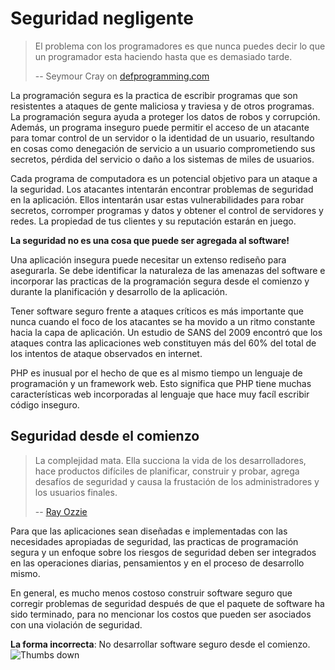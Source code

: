 # Seguridad negligente #

> El problema con los programadores es que nunca puedes decir lo que un programador esta haciendo hasta que es demasiado tarde.
>
> -- Seymour Cray on [defprogramming.com](http://www.defprogramming.com/q/6e61ae30a855/)

La programación segura es la practica de escribir programas que son resistentes a ataques de gente maliciosa y traviesa y de otros programas. La programación segura ayuda a proteger los datos de robos y corrupción. Además, un programa inseguro puede permitir el acceso de un atacante para tomar control de un servidor o la identidad de un usuario, resultando en cosas como denegación de servicio a un usuario comprometiendo sus secretos, pérdida del servicio o daño a los sistemas de miles de usuarios.

Cada programa de computadora es un potencial objetivo para un ataque a la seguridad. Los atacantes intentarán encontrar problemas de seguridad en la aplicación. Ellos intentarán usar estas vulnerabilidades para robar secretos, corromper programas y datos y obtener el control de servidores y redes. La propiedad de tus clientes y su reputación estarán en juego.

**La seguridad no es una cosa que puede ser agregada al software!**

Una aplicación insegura puede necesitar un extenso rediseño para asegurarla. Se debe identificar la naturaleza de las amenazas del software e incorporar las practicas de la programación segura desde el comienzo y durante la planificación y desarrollo de la aplicación.

Tener software seguro frente a ataques críticos es más importante que nunca cuando el foco de los atacantes se ha movido a un ritmo constante hacia la capa de aplicación. Un estudio de SANS del 2009 encontró que los ataques contra las aplicaciones web constituyen más del 60% del total de los intentos de ataque observados en internet.

PHP es inusual por el hecho de que es al mismo tiempo un lenguaje de programación y un framework web. Esto significa que PHP tiene muchas características web incorporadas al lenguaje que hace muy facíl escribir código inseguro.

## Seguridad desde el comienzo ##

> La complejidad mata. Ella succiona la vida de los desarrolladores, hace productos difíciles de planificar, construir y probar, agrega desafíos de seguridad y causa la frustación de los administradores y los usuarios finales.
>
> -- [Ray Ozzie](www.azquotes.com/quote/585933)

Para que las aplicaciones sean diseñadas e implementadas con las necesidades apropiadas de seguridad, las practicas de programación segura y un enfoque sobre los riesgos de seguridad deben ser integrados en las operaciones diarias, pensamientos y en el proceso de desarrollo mismo.

En general, es mucho menos costoso construir software seguro que corregir problemas de seguridad después de que el paquete de software ha sido terminado, para no mencionar los costos que pueden ser asociados con una violación de seguridad.

**La forma incorrecta**: No desarrollar software seguro desde el comienzo. ![Thumbs down](/img/thumbs-down.png)
